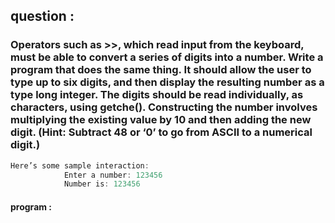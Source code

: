 ## question :

### Operators such as >>, which read input from the keyboard, must be able to convert a series of digits into a number. Write a program that does the same thing. It should allow the user to type up to six digits, and then display the resulting number as a type long integer. The digits should be read individually, as characters, using getche(). Constructing the number involves multiplying the existing value by 10 and then adding the new digit. (Hint: Subtract 48 or ‘0’ to go from ASCII to a numerical digit.)

```C++
Here’s some sample interaction: 
            Enter a number: 123456 
            Number is: 123456
```            


#### program :

```C++

```
